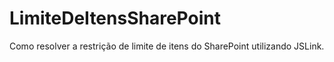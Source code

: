# LimiteDeItensSharePoint
Como resolver a restrição de limite de itens do SharePoint utilizando JSLink. 
